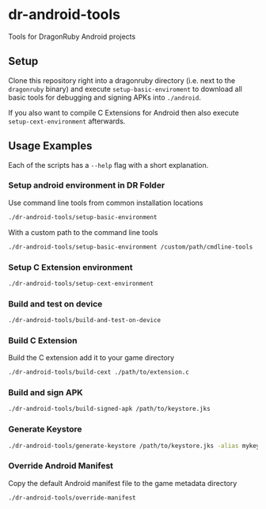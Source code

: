 # dr-android-tools

Tools for DragonRuby Android projects

## Setup
Clone this repository right into a dragonruby directory (i.e. next to the `dragonruby` binary) and execute
`setup-basic-enviroment` to download all basic tools for debugging and signing APKs into `./android`.

If you also want to compile C Extensions for Android then also execute `setup-cext-environment` afterwards.

## Usage Examples

Each of the scripts has a `--help` flag with a short explanation.

### Setup android environment in DR Folder

Use command line tools from common installation locations
```sh
./dr-android-tools/setup-basic-environment
```

With a custom path to the command line tools

```sh
./dr-android-tools/setup-basic-environment /custom/path/cmdline-tools
```

### Setup C Extension environment
```sh
./dr-android-tools/setup-cext-environment
```

### Build and test on device
```sh
./dr-android-tools/build-and-test-on-device
```

### Build C Extension

Build the C extension add it to your game directory
```sh
./dr-android-tools/build-cext ./path/to/extension.c
```

### Build and sign APK
```sh
./dr-android-tools/build-signed-apk /path/to/keystore.jks
```

### Generate Keystore
```zsh
./dr-android-tools/generate-keystore /path/to/keystore.jks -alias mykey -keypass mypass
```

### Override Android Manifest
Copy the default Android manifest file to the game metadata directory
```sh
./dr-android-tools/override-manifest
```
